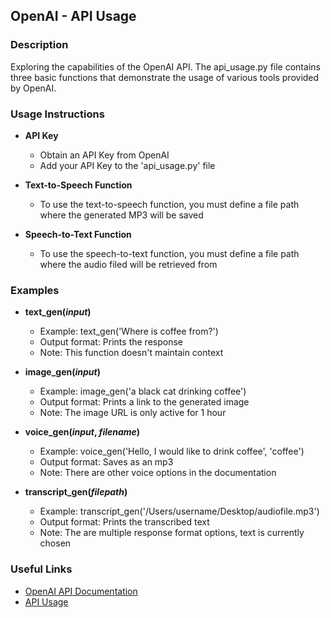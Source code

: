 ## OpenAI - API Usage

### Description
Exploring the capabilities of the OpenAI API. The api_usage.py file contains three basic functions that demonstrate the usage of various tools provided by OpenAI.

### Usage Instructions
- **API Key**
  - Obtain an API Key from OpenAI
  - Add your API Key to the 'api_usage.py' file
    
- **Text-to-Speech Function**
  - To use the text-to-speech function, you must define a file path where the generated MP3 will be saved

- **Speech-to-Text Function**
  - To use the speech-to-text function, you must define a file path where the audio filed will be retrieved from

### Examples 
- **text_gen(*input*)**
  - Example: text_gen('Where is coffee from?')
  - Output format: Prints the response
  - Note: This function doesn't maintain context
    
- **image_gen(*input*)**
  - Example: image_gen('a black cat drinking coffee')
  - Output format: Prints a link to the generated image
  - Note: The image URL is only active for 1 hour
    
- **voice_gen(*input*, *filename*)**
  - Example: voice_gen('Hello, I would like to drink coffee', 'coffee')
  - Output format: Saves as an mp3
  - Note: There are other voice options in the documentation

- **transcript_gen(*filepath*)**
  - Example: transcript_gen('/Users/username/Desktop/audiofile.mp3')
  - Output format: Prints the transcribed text
  - Note: The are multiple response format options, text is currently chosen

### Useful Links
- [OpenAI API Documentation](https://platform.openai.com/docs/overview)
- [API Usage](https://platform.openai.com/usage)